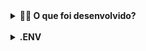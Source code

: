 <details>
  <summary><strong>👨‍💻 O que foi desenvolvido? </strong></summary>

  Neste projeto foi desenvolvido uma API e um banco de dados para a produção de conteúdo para um blog! 

  Desenvolvido uma aplicação em `Node.js` usando o pacote `sequelize` para fazer um `CRUD` de posts.

  1. Desenvolvido endpoints que estarão conectados ao banco de dados seguindo os princípios do REST;

  2. Antes de realizar um post é necessário usuário e login, portanto será trabalhada a **relação entre** `user` e `post`; 

  3. A utilização de categorias para os posts, trabalhando, assim, a **relação de** `posts` para `categories` e de `categories` para `posts`.

<br />
</details>


<br />

<details>
 <summary><strong>.ENV</strong></summary>
  > 👉 `.env.example`
  ```env
  #### SERVER VARS
  NODE_ENV=development
  API_PORT=3000

  #### DATABASE VARS
  MYSQL_HOST=localhost
  MYSQL_PORT=3306
  MYSQL_DB_NAME=blogs-api
  MYSQL_USER=root
  MYSQL_PASSWORD=password

  #### SECRECT VARS
  JWT_SECRET=suaSenhaSecreta
  ```

  #### Variável `JWT_SECRET`:
  
  Esta variável de ambiente deverá ser utilizada tanto para criar o token quanto para verificá-lo. Os teste locais e o avaliador vão utilizar a variável de ambiente `JWT_SECRET` para testar os requisitos

  **:warning:️ Variáveis de ambiente além das especificadas acima não são suportadas, pois não são esperadas pelo avaliador do projeto.**
</details>
<br />

